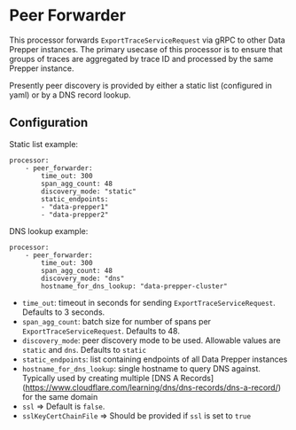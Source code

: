 # Peer Forwarder
This processor forwards `ExportTraceServiceRequest` via gRPC to other Data Prepper instances. The primary usecase of this processor is 
to ensure that groups of traces are aggregated by trace ID and processed by the same Prepper instance.

Presently peer discovery is provided by either a static list (configured in yaml) or by a DNS record lookup.

## Configuration
Static list example:
```
processor:
    - peer_forwarder:
        time_out: 300
        span_agg_count: 48
        discovery_mode: "static"
        static_endpoints:
        - "data-prepper1"
        - "data-prepper2"
```

DNS lookup example:
```
processor:
    - peer_forwarder:
        time_out: 300
        span_agg_count: 48
        discovery_mode: "dns"
        hostname_for_dns_lookup: "data-prepper-cluster"
```

* `time_out`: timeout in seconds for sending `ExportTraceServiceRequest`. Defaults to 3 seconds.
* `span_agg_count`: batch size for number of spans per `ExportTraceServiceRequest`. Defaults to 48.
* `discovery_mode`: peer discovery mode to be used. Allowable values are `static` and `dns`. Defaults to `static`
* `static_endpoints`: list containing endpoints of all Data Prepper instances
* `hostname_for_dns_lookup`: single hostname to query DNS against. Typically used by creating multiple [DNS A Records] (https://www.cloudflare.com/learning/dns/dns-records/dns-a-record/) for the same domain
* `ssl` => Default is ```false```.
* `sslKeyCertChainFile` => Should be provided if ```ssl``` is set to ```true```